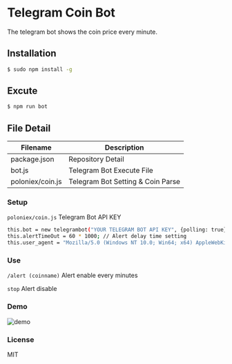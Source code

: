 # Telegram Coin Bot
The telegram bot shows the coin price every minute.

## Installation
```sh
$ sudo npm install -g
```

## Excute
```sh
$ npm run bot
```

## File Detail
| Filename | Description |
| ------ | ------ |
| package.json | Repository Detail |
| bot.js | Telegram Bot Execute File |
| poloniex/coin.js | Telegram Bot Setting & Coin Parse |

### Setup

`poloniex/coin.js` Telegram Bot API KEY

```sh
this.bot = new telegrambot("YOUR TELEGRAM BOT API KEY", {polling: true}); // Telegram Bot key setting	
this.alertTimeOut = 60 * 1000; // Alert delay time setting
this.user_agent = "Mozilla/5.0 (Windows NT 10.0; Win64; x64) AppleWebKit/537.36 (KHTML, like Gecko) Chrome/58.0.3029.110 Safari/537.36"; // User-Agent setting
```

### Use
```/alert (coinname)``` Alert enable every minutes

```stop``` Alert disable

### Demo

![demo](bot.png)

### License
MIT

